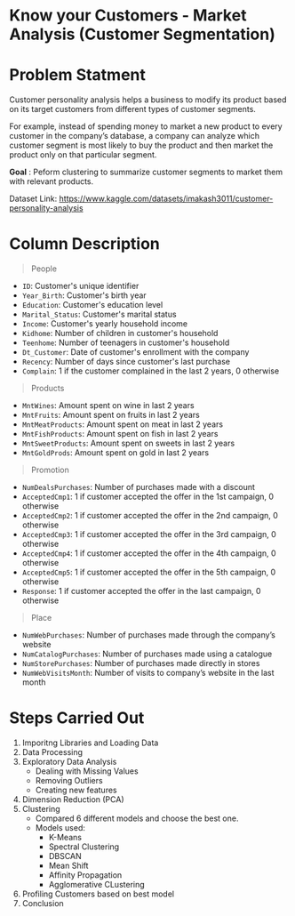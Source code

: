 # Know your Customers - Market Analysis (Customer Segmentation)


# Problem Statment

Customer personality analysis helps a business to modify its product based on its target customers 
from different types of customer segments. 

For example, instead of spending money to market a new 
product to every customer in the company’s database, a company can analyze which customer segment
is most likely to buy the product and then market the product only on that particular segment.

**Goal** : Peform clustering to summarize customer segments to 
market them with relevant products.

Dataset Link: https://www.kaggle.com/datasets/imakash3011/customer-personality-analysis

# Column Description

> People

- `ID`: Customer's unique identifier
- `Year_Birth`: Customer's birth year
- `Education`: Customer's education level
- `Marital_Status`: Customer's marital status
- `Income`: Customer's yearly household income
- `Kidhome`: Number of children in customer's household
- `Teenhome`: Number of teenagers in customer's household
- `Dt_Customer`: Date of customer's enrollment with the company
- `Recency`: Number of days since customer's last purchase
- `Complain`: 1 if the customer complained in the last 2 years, 0 otherwise

> Products

- `MntWines`: Amount spent on wine in last 2 years
- `MntFruits`: Amount spent on fruits in last 2 years
- `MntMeatProducts`: Amount spent on meat in last 2 years
- `MntFishProducts`: Amount spent on fish in last 2 years
- `MntSweetProducts`: Amount spent on sweets in last 2 years
- `MntGoldProds`: Amount spent on gold in last 2 years

> Promotion

- `NumDealsPurchases`: Number of purchases made with a discount
- `AcceptedCmp1`: 1 if customer accepted the offer in the 1st campaign, 0 otherwise
- `AcceptedCmp2`: 1 if customer accepted the offer in the 2nd campaign, 0 otherwise
- `AcceptedCmp3`: 1 if customer accepted the offer in the 3rd campaign, 0 otherwise
- `AcceptedCmp4`: 1 if customer accepted the offer in the 4th campaign, 0 otherwise
- `AcceptedCmp5`: 1 if customer accepted the offer in the 5th campaign, 0 otherwise
- `Response`: 1 if customer accepted the offer in the last campaign, 0 otherwise

> Place

- `NumWebPurchases`: Number of purchases made through the company’s website
- `NumCatalogPurchases`: Number of purchases made using a catalogue
- `NumStorePurchases`: Number of purchases made directly in stores
- `NumWebVisitsMonth`: Number of visits to company’s website in the last month

# Steps Carried Out

1. Imporitng Libraries and Loading Data
2. Data Processing
3. Exploratory Data Analysis
   - Dealing with Missing Values
   - Removing Outliers
   - Creating new features
4. Dimension Reduction (PCA)
5. Clustering
   - Compared 6 different models and choose the best one.
   - Models used:
     - K-Means 
     - Spectral Clustering
     - DBSCAN
     - Mean Shift
     - Affinity Propagation
     - Agglomerative CLustering
6. Profiling Customers based on best model
7. Conclusion
